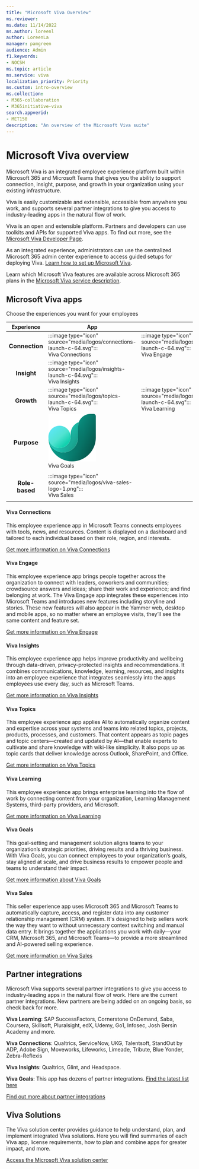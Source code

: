 ```yaml
---
title: "Microsoft Viva Overview"
ms.reviewer:
ms.date: 11/14/2022
ms.author: loreenl
author: LoreenLa
manager: pamgreen
audience: Admin
f1.keywords:
- NOCSH
ms.topic: article
ms.service: viva
localization_priority: Priority
ms.custom: intro-overview
ms.collection:  
- M365-collaboration
- M365initiative-viva
search.appverid:
- MET150
description: "An overview of the Microsoft Viva suite"
---
```

# Microsoft Viva overview

Microsoft Viva is an integrated employee experience platform built within Microsoft 365 and Microsoft Teams that gives you the ability to support connection, insight, purpose, and growth in your organization using your existing infrastructure.

Viva is easily customizable and extensible, accessible from anywhere you work, and supports several partner integrations to give you access to industry-leading apps in the natural flow of work.

Viva is an open and extensible platform. Partners and developers can use toolkits and APIs for supported Viva apps. To find out more, see the [Microsoft Viva Developer Page](https://developer.microsoft.com/en-us/viva).

As an integrated experience, administrators can use the centralized Microsoft 365 admin center experience to access guided setups for deploying Viva. [Learn how to set up Microsoft Viva](/viva/setup-microsoft-viva).

Learn which Microsoft Viva features are available across Microsoft 365 plans in the [Microsoft Viva service description](/office365/servicedescriptions/microsoft-viva-service-description).

## Microsoft Viva apps

Choose the experiences you want for your employees

| Experience | App ||
|:-------:|-------------|------|
|<h3>Connection|:::image type="icon" source="media/logos/connections-launch-c-64.svg"::: <br> Viva Connections |:::image type="icon" source="media/logos/engage-launch-c-64.svg":::<br> Viva Engage|
|<h3>Insight|:::image type="icon" source="media/logos/insights-launch-c-64.svg"::: <br> Viva Insights ||
|<h3>Growth|:::image type="icon" source="media/logos/topics-launch-c-64.svg"::: <br> Viva Topics |:::image type="icon" source="media/logos/learning-launch-c-64.svg"::: <br>Viva Learning|
|<h3>Purpose|![Viva Goals logo.](media/logos/goals-launch-c-64.svg) <br> Viva Goals||
|<h3>Role-based|:::image type="icon" source="media/logos/viva-sales-logo-1.png"::: <br> Viva Sales||

<h4>Viva Connections</h4> This employee experience app in Microsoft Teams  connects employees with tools, news, and resources. Content is displayed on a dashboard and tailored to each individual based on their role, region, and interests.

[Get more information on Viva Connections](/viva/connections/viva-connections-overview)

<h4>Viva Engage</h4>
This employee experience app brings people together across the organization to connect with leaders, coworkers and communities; crowdsource answers and ideas; share their work and experience; and find belonging at work. The Viva Engage app integrates these experiences into Microsoft Teams and introduces new features including storyline and stories. These new features will also appear in the Yammer web, desktop and mobile apps, so no matter where an employee visits, they’ll see the same content and feature set.

[Get more information on Viva Engage](/viva/engage/overview)

<h4>Viva Insights</h4> 
This employee experience app helps improve productivity and wellbeing through data-driven, privacy-protected insights and recommendations. It combines communications, knowledge, learning, resources, and insights into an employee experience that integrates seamlessly into the apps employees use every day, such as Microsoft Teams.

[Get more information on Viva Insights](/viva/insights/index)

<h4>Viva Topics</h4>
This employee experience app applies AI to automatically organize content and expertise across your systems and teams into related topics, projects, products, processes, and customers. That content appears as topic pages and topic centers—created and updated by AI—that enable experts to cultivate and share knowledge with wiki-like simplicity. It also pops up as topic cards that deliver knowledge across Outlook, SharePoint, and Office.

[Get more information on Viva Topics](/viva/topics/topic-experiences-overview)

<h4>Viva Learning</h4>
This employee experience app brings enterprise learning into the flow of work by connecting content from your organization, Learning Management Systems, third-party providers, and Microsoft.
 
[Get more information on Viva Learning](/viva/learning/overview-viva-learning)

<h4>Viva Goals</h4>
This goal-setting and management solution aligns teams to your organization’s strategic priorities, driving results and a thriving business. With Viva Goals, you can connect employees to your organization’s goals, stay aligned at scale, and drive business results to empower people and teams to understand their impact.

[Get more information about Viva Goals](/viva/goals/intro-to-ms-viva-goals)

<h4>Viva Sales</h4>
This seller experience app uses Microsoft 365 and Microsoft Teams to automatically capture, access, and register data into any customer relationship management (CRM) system. It's designed to help sellers work the way they want to without unnecessary context switching and manual data entry. It brings together the applications you work with daily—your CRM, Microsoft 365, and Microsoft Teams—to provide a more streamlined and AI-powered selling experience.

[Get more information on Viva Sales](/viva/sales/introduction)

## Partner integrations
Microsoft Viva supports several partner integrations to give you access to industry-leading apps in the natural flow of work. Here are the current partner integrations. New partners are being added on an ongoing basis, so check back for more.

**Viva Learning**: SAP SuccessFactors, Cornerstone OnDemand, Saba, Coursera, Skillsoft, Pluralsight, edX, Udemy, Go1, Infosec, Josh Bersin Academy and more.

**Viva Connections**: Qualtrics, ServiceNow, UKG, Talentsoft, StandOut by ADP, Adobe Sign, Moveworks, Lifeworks, Limeade, Tribute, Blue Yonder, Zebra-Reflexis

**Viva Insights**: Qualtrics, Glint, and Headspace.

**Viva Goals**: This app has dozens of partner integrations. [Find the latest list here](/viva/goals/integrations-overview)

[Find out more about partner integrations](https://www.microsoft.com/en-us/microsoft-viva/integrations)

## Viva Solutions
The Viva solution center provides guidance to help understand, plan, and implement integrated Viva solutions. Here you will find summaries of each Viva app, license requirements, how to plan and combine apps for greater impact, and more.

[Access the Microsoft Viva solution center](/viva/solutions/solutions)
